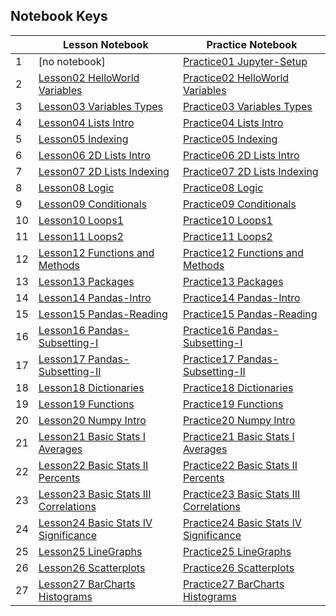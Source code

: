 ## Notebook Keys

|   |  Lesson Notebook | Practice Notebook |
|---|---|---|
| 1 | [no notebook] | [Practice01 Jupyter-Setup](https://colab.research.google.com/github/GWC-DCMB/curriculum-notebooks/blob/master/Practices/_Keys/KEY_Practice01_Jupyter-Setup.ipynb) |
| 2 | [Lesson02 HelloWorld Variables](https://colab.research.google.com/github/GWC-DCMB/curriculum-notebooks/blob/master/Lessons/_Keys/KEY_Lesson02_HelloWorld_Variables.ipynb) | [Practice02 HelloWorld Variables](https://colab.research.google.com/github/GWC-DCMB/curriculum-notebooks/blob/master/Practices/_Keys/KEY_Practice02_HelloWorld_Variables.ipynb) |
| 3 | [Lesson03 Variables Types](https://colab.research.google.com/github/GWC-DCMB/curriculum-notebooks/blob/master/Lessons/_Keys/KEY_Lesson03_Variables_Types.ipynb) | [Practice03 Variables Types](https://colab.research.google.com/github/GWC-DCMB/curriculum-notebooks/blob/master/Practices/_Keys/KEY_Practice03_Variables_Types.ipynb) |
| 4 | [Lesson04 Lists Intro](https://colab.research.google.com/github/GWC-DCMB/curriculum-notebooks/blob/master/Lessons/_Keys/KEY_Lesson04_Lists_Intro.ipynb) | [Practice04 Lists Intro](https://colab.research.google.com/github/GWC-DCMB/curriculum-notebooks/blob/master/Practices/_Keys/KEY_Practice04_Lists_Intro.ipynb) |
| 5 | [Lesson05 Indexing](https://colab.research.google.com/github/GWC-DCMB/curriculum-notebooks/blob/master/Lessons/_Keys/KEY_Lesson05_Indexing.ipynb) | [Practice05 Indexing](https://colab.research.google.com/github/GWC-DCMB/curriculum-notebooks/blob/master/Practices/_Keys/KEY_Practice05_Indexing.ipynb) |
| 6 | [Lesson06 2D Lists Intro](https://colab.research.google.com/github/GWC-DCMB/curriculum-notebooks/blob/master/Lessons/_Keys/KEY_Lesson06_2D_Lists_Intro.ipynb) | [Practice06 2D Lists Intro](https://colab.research.google.com/github/GWC-DCMB/curriculum-notebooks/blob/master/Practices/_Keys/KEY_Practice06_2D_Lists_Intro.ipynb) |
| 7 | [Lesson07 2D Lists Indexing](https://colab.research.google.com/github/GWC-DCMB/curriculum-notebooks/blob/master/Lessons/_Keys/KEY_Lesson07_2D_Lists_Indexing.ipynb) | [Practice07 2D Lists Indexing](https://colab.research.google.com/github/GWC-DCMB/curriculum-notebooks/blob/master/Practices/_Keys/KEY_Practice07_2D_Lists_Indexing.ipynb) |
| 8 | [Lesson08 Logic](https://colab.research.google.com/github/GWC-DCMB/curriculum-notebooks/blob/master/Lessons/_Keys/KEY_Lesson08_Logic.ipynb) | [Practice08 Logic](https://colab.research.google.com/github/GWC-DCMB/curriculum-notebooks/blob/master/Practices/_Keys/KEY_Practice08_Logic.ipynb) |
| 9 | [Lesson09 Conditionals](https://colab.research.google.com/github/GWC-DCMB/curriculum-notebooks/blob/master/Lessons/_Keys/KEY_Lesson09_Conditionals.ipynb) | [Practice09 Conditionals](https://colab.research.google.com/github/GWC-DCMB/curriculum-notebooks/blob/master/Practices/_Keys/KEY_Practice09_Conditionals.ipynb) |
| 10 | [Lesson10 Loops1](https://colab.research.google.com/github/GWC-DCMB/curriculum-notebooks/blob/master/Lessons/_Keys/KEY_Lesson10_Loops1.ipynb) | [Practice10 Loops1](https://colab.research.google.com/github/GWC-DCMB/curriculum-notebooks/blob/master/Practices/_Keys/KEY_Practice10_Loops1.ipynb) |
| 11 | [Lesson11 Loops2](https://colab.research.google.com/github/GWC-DCMB/curriculum-notebooks/blob/master/Lessons/_Keys/KEY_Lesson11_Loops2.ipynb) | [Practice11 Loops2](https://colab.research.google.com/github/GWC-DCMB/curriculum-notebooks/blob/master/Practices/_Keys/KEY_Practice11_Loops2.ipynb) |
| 12 | [Lesson12 Functions and Methods](https://colab.research.google.com/github/GWC-DCMB/curriculum-notebooks/blob/master/Lessons/_Keys/KEY_Lesson12_Functions_and_Methods.ipynb) | [Practice12 Functions and Methods](https://colab.research.google.com/github/GWC-DCMB/curriculum-notebooks/blob/master/Practices/_Keys/KEY_Practice12_Functions_and_Methods.ipynb) |
| 13 | [Lesson13 Packages](https://colab.research.google.com/github/GWC-DCMB/curriculum-notebooks/blob/master/Lessons/_Keys/KEY_Lesson13_Packages.ipynb) | [Practice13 Packages](https://colab.research.google.com/github/GWC-DCMB/curriculum-notebooks/blob/master/Practices/_Keys/KEY_Practice13_Packages.ipynb) |
| 14 | [Lesson14 Pandas-Intro](https://colab.research.google.com/github/GWC-DCMB/curriculum-notebooks/blob/master/Lessons/_Keys/KEY_Lesson14_Pandas-Intro.ipynb) | [Practice14 Pandas-Intro](https://colab.research.google.com/github/GWC-DCMB/curriculum-notebooks/blob/master/Practices/_Keys/KEY_Practice14_Pandas-Intro.ipynb) |
| 15 | [Lesson15 Pandas-Reading](https://colab.research.google.com/github/GWC-DCMB/curriculum-notebooks/blob/master/Lessons/_Keys/KEY_Lesson15_Pandas-Reading.ipynb) | [Practice15 Pandas-Reading](https://colab.research.google.com/github/GWC-DCMB/curriculum-notebooks/blob/master/Practices/_Keys/KEY_Practice15_Pandas-Reading.ipynb) |
| 16 | [Lesson16 Pandas-Subsetting-I](https://colab.research.google.com/github/GWC-DCMB/curriculum-notebooks/blob/master/Lessons/_Keys/KEY_Lesson16_Pandas-Subsetting-I.ipynb) | [Practice16 Pandas-Subsetting-I](https://colab.research.google.com/github/GWC-DCMB/curriculum-notebooks/blob/master/Practices/_Keys/KEY_Practice16_Pandas-Subsetting-I.ipynb) |
| 17 | [Lesson17 Pandas-Subsetting-II](https://colab.research.google.com/github/GWC-DCMB/curriculum-notebooks/blob/master/Lessons/_Keys/KEY_Lesson17_Pandas-Subsetting-II.ipynb) | [Practice17 Pandas-Subsetting-II](https://colab.research.google.com/github/GWC-DCMB/curriculum-notebooks/blob/master/Practices/_Keys/KEY_Practice17_Pandas-Subsetting-II.ipynb) |
| 18 | [Lesson18 Dictionaries](https://colab.research.google.com/github/GWC-DCMB/curriculum-notebooks/blob/master/Lessons/_Keys/KEY_Lesson18_Dictionaries.ipynb) | [Practice18 Dictionaries](https://colab.research.google.com/github/GWC-DCMB/curriculum-notebooks/blob/master/Practices/_Keys/KEY_Practice18_Dictionaries.ipynb) |
| 19 | [Lesson19 Functions](https://colab.research.google.com/github/GWC-DCMB/curriculum-notebooks/blob/master/Lessons/_Keys/KEY_Lesson19_Functions.ipynb) | [Practice19 Functions](https://colab.research.google.com/github/GWC-DCMB/curriculum-notebooks/blob/master/Practices/_Keys/KEY_Practice19_Functions.ipynb) |
| 20 | [Lesson20 Numpy Intro](https://colab.research.google.com/github/GWC-DCMB/curriculum-notebooks/blob/master/Lessons/_Keys/KEY_Lesson20_Numpy_Intro.ipynb) | [Practice20 Numpy Intro](https://colab.research.google.com/github/GWC-DCMB/curriculum-notebooks/blob/master/Practices/_Keys/KEY_Practice20_Numpy_Intro.ipynb) |
| 21 | [Lesson21 Basic Stats I Averages](https://colab.research.google.com/github/GWC-DCMB/curriculum-notebooks/blob/master/Lessons/_Keys/KEY_Lesson21_Basic_Stats_I_Averages.ipynb) | [Practice21 Basic Stats I Averages](https://colab.research.google.com/github/GWC-DCMB/curriculum-notebooks/blob/master/Practices/_Keys/KEY_Practice21_Basic_Stats_I_Averages.ipynb) |
| 22 | [Lesson22 Basic Stats II Percents](https://colab.research.google.com/github/GWC-DCMB/curriculum-notebooks/blob/master/Lessons/_Keys/KEY_Lesson22_Basic_Stats_II_Percents.ipynb) | [Practice22 Basic Stats II Percents](https://colab.research.google.com/github/GWC-DCMB/curriculum-notebooks/blob/master/Practices/_Keys/KEY_Practice22_Basic_Stats_II_Percents.ipynb) |
| 23 | [Lesson23 Basic Stats III Correlations](https://colab.research.google.com/github/GWC-DCMB/curriculum-notebooks/blob/master/Lessons/_Keys/KEY_Lesson23_Basic_Stats_III_Correlations.ipynb) | [Practice23 Basic Stats III Correlations](https://colab.research.google.com/github/GWC-DCMB/curriculum-notebooks/blob/master/Practices/_Keys/KEY_Practice23_Basic_Stats_III_Correlations.ipynb) |
| 24 | [Lesson24 Basic Stats IV Significance](https://colab.research.google.com/github/GWC-DCMB/curriculum-notebooks/blob/master/Lessons/_Keys/KEY_Lesson24_Basic_Stats_IV_Significance.ipynb) | [Practice24 Basic Stats IV Significance](https://colab.research.google.com/github/GWC-DCMB/curriculum-notebooks/blob/master/Practices/_Keys/KEY_Practice24_Basic_Stats_IV_Significance.ipynb) |
| 25 | [Lesson25 LineGraphs](https://colab.research.google.com/github/GWC-DCMB/curriculum-notebooks/blob/master/Lessons/_Keys/KEY_Lesson25_LineGraphs.ipynb) | [Practice25 LineGraphs](https://colab.research.google.com/github/GWC-DCMB/curriculum-notebooks/blob/master/Practices/_Keys/KEY_Practice25_LineGraphs.ipynb) |
| 26 | [Lesson26 Scatterplots](https://colab.research.google.com/github/GWC-DCMB/curriculum-notebooks/blob/master/Lessons/_Keys/KEY_Lesson26_Scatterplots.ipynb) | [Practice26 Scatterplots](https://colab.research.google.com/github/GWC-DCMB/curriculum-notebooks/blob/master/Practices/_Keys/KEY_Practice26_Scatterplots.ipynb) |
| 27 | [Lesson27 BarCharts Histograms](https://colab.research.google.com/github/GWC-DCMB/curriculum-notebooks/blob/master/Lessons/_Keys/KEY_Lesson27_BarCharts_Histograms.ipynb) | [Practice27 BarCharts Histograms](https://colab.research.google.com/github/GWC-DCMB/curriculum-notebooks/blob/master/Practices/_Keys/KEY_Practice27_BarCharts_Histograms.ipynb) |
